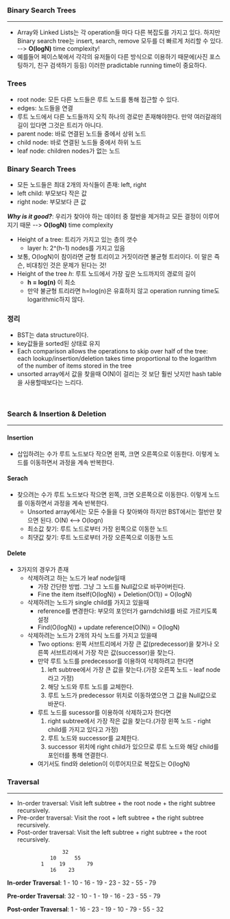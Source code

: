 ### Binary Search Trees
---
- Array와 Linked Lists는 각 operation들 마다 다른 복잡도를 가지고 있다. 하지만 Binary search tree는 insert, search, remove 모두를 더 빠르게 처리할 수 있다. --> **O(logN)** time complexity!
- 예를들어 페이스북에서 각각의 유저들이 다른 방식으로 이용하기 때문에(사진 포스팅하기, 친구 검색하기 등등) 이러한 pradictable running time이 중요하다.


### Trees
- root node: 모든 다른 노드들은 루트 노드를 통해 접근할 수 있다.
- edges: 노드들을 연결
- 루트 노드에서 다른 노드들까지 오직 하나의 경로만 존재해야한다. 만약 여러갈래의 길이 있다면 그것은 트리가 아니다.
- parent node: 바로 연결된 노드들 중에서 상위 노드
- child node: 바로 연결된 노드들 중에서 하위 노드
- leaf node: children nodes가 없는 노드

### Binary Search Trees
- 모든 노드들은 최대 2개의 자식들이 존재: left, right
- left child: 부모보다 작은 값
- right node: 부모보다 큰 값

***Why is it good?***: 우리가 찾아야 하는 데이터 중 절반을 제거하고 모든 결정이 이루어지기 때문 --> 
**O(logN)** time complexity

- Height of a tree: 트리가 가지고 있는 층의 갯수
  - layer h: 2^(h-1) nodes를 가지고 있음
- 보통, O(logN)이 참이라면 균형 트리이고 거짓이라면 불균형 트리이다. 이 말은 즉슨, 비대칭인 것은 문제가 된다는 것!
- Height of the tree *h*: 루트 노드에서 가장 깊은 노드까지의 경로의 길이
  - **h = log(n)** 이 최소
  - 만약 불균형 트리라면 h=log(n)은 유효하지 않고 operation running time도 logarithmic하지 않다.



### 정리
- BST는 data structure이다.
- key값들을 sorted된 상태로 유지
- Each comparison allows the operations to skip over half of the tree: each lookup/insertion/deletion takes time proportional to the logarithm of the number of items stored in the tree  
- unsorted array에서 값을 찾을때 O(N)이 걸리는 것 보단 훨씬 낫지만 hash table을 사용할때보다는 느리다.

<br>

### Search & Insertion & Deletion
---
#### Insertion
- 삽입하려는 수가 루트 노드보다 작으면 왼쪽, 크면 오른쪽으로 이동한다. 이렇게 노드를 이동하면서 과정을 계속 반복한다.
#### Serach
- 찾으려는 수가 루트 노드보다 작으면 왼쪽, 크면 오른쪽으로 이동한다. 이렇게 노드를 이동하면서 과정을 계속 반복한다.
  - Unsorted array에서는 모든 수들을 다 찾아봐야 하지만 BST에서는 절반만 찾으면 된다.  O(N) <--> O(logn)
  - 최소값 찾기: 루트 노드로부터 가장 왼쪽으로 이동한 노드
  - 최댓값 찾기: 루트 노드로부터 가장 오른쪽으로 이동한 노드
#### Delete
- 3가지의 경우가 존재
  - 삭제하려고 하는 노드가 leaf node일때
    - 가장 간단한 방법. 그냥 그 노드를 Null값으로 바꾸어버린다.
    - Fine the item itself(O(logN)) + Deletion(O(1)) = O(logN)
  - 삭제하려는 노드가 single child를 가지고 있을때
    - reference를 변경한다: 부모의 포인터가 garndchild를 바로 가르키도록 설정
    - Find(O(logN)) + update reference(O(N)) = O(logN)
  - 삭제하려는 노드가 2개의 자식 노드를 가지고 있을때
    - Two options: 왼쪽 서브트리에서 가장 큰 값(predecessor)을 찾거나 오른쪽 서브트리에서 가장 작은 값(successor)을 찾는다.
    - 만약 루트 노드를 predecessor를 이용하여 삭제하려고 한다면
      1. left subtree에서 가장 큰 값을 찾는다.(가장 오른쪽 노드 - leaf node라고 가정)
      2. 해당 노드와 루트 노드를 교체한다.
      3. 루트 노드가 predecessor 위치로 이동하였으면 그 값을 Null값으로 바꾼다.
    - 루트 노드를 sucessor를 이용하여 삭제하고자 한다면
      1. right subtree에서 가장 작은 값을 찾는다.(가장 왼쪽 노드 - right child를 가지고 있다고 가정)
      2. 루트 노드와 successor를 교체한다.
      3. successor 위치에 right child가 있으므로 루트 노드와 해당 child를 포인터를 통해 연결한다.
    - 여기서도 find와 deletion이 이루어지므로 복잡도는 O(logN)

### Traversal
---
- In-order traversal: Visit left subtree + the root node + the right subtree recursively.
- Pre-order traversal: Visit the root + left subtree + the right subtree recursively.
- Post-order traversal: Visit the left subtree + right subtree + the root recursively.

```
                  32
              10      55
           1     19       79
              16    23          
```
**In-order Traversal**: 1 - 10 - 16 - 19 - 23 - 32 - 55 - 79

**Pre-order Traversal**: 32 - 10 - 1 - 19 - 16 - 23 - 55 - 79

**Post-order Traversal**: 1 - 16 - 23 - 19 - 10 - 79 - 55 - 32
  

  
